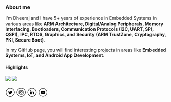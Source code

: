 ### About me

I'm Dheeraj and I have 5+ years of experience in Embedded Systems in various areas like **ARM Architecture, Digital/Analog Peripherals, Memory Interfacing, Bootloaders, Communication Protocols (I2C, UART, SPI, QSPI), IPC, RTOS, Graphics, and Security (ARM TrustZone, Cryptography, PKI, Secure Boot)**.

In my GitHub page, you will find interesting projects in areas like **Embedded Systems, IoT, and Android App Development**.

#### Highlights
<div align="left">
  <img height="180em" src="https://github-readme-stats.vercel.app/api?username=Dheeraj22&show_icons=true&theme=default&include_all_commits=true&count_private=true&icon_color=333&title_color=6C4473"/>
  <img height="180em" src="https://github-readme-stats.vercel.app/api/top-langs/?username=Dheeraj22&layout=compact&langs_count=7&theme=default&title_color=6C4473"/>
</div>

<br>
<a href="https://twitter.com/dheerajkmth" target="_blank"><img src="https://raw.githubusercontent.com/Dheeraj22/Dheeraj22/master/tw.png" alt="Twitter" width="30"></a>
<a href="https://www.instagram.com/dheeraj_kamath/" target="_blank"><img src="https://raw.githubusercontent.com/Dheeraj22/Dheeraj22/master/ig.png" alt="Instagram" width="30"></a>
<a href="https://www.linkedin.com/in/dheerajkamath/" target="_blank"><img src="https://raw.githubusercontent.com/Dheeraj22/Dheeraj22/master/in.png" alt="LinkedIn" width="30"></a>
<a href="https://www.youtube.com/channel/UCgnv52hqclx0fTopBi9llDQ" target="_blank"><img src="https://raw.githubusercontent.com/Dheeraj22/Dheeraj22/master/yt.png" alt="LinkedIn" width="30"></a>

